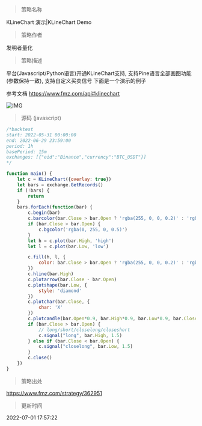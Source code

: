 
> 策略名称

KLineChart 演示|KLineChart Demo

> 策略作者

发明者量化

> 策略描述

 平台(Javascript/Python语言)开通KLineChart支持, 支持Pine语言全部画图功能(参数保持一致), 支持自定义买卖信号
 下面是一个演示的例子
 
 参考文档 https://www.fmz.com/api#klinechart
 
 
 ![IMG](https://www.fmz.com/upload/asset/bb180d6a028bcc6993.png) 
 
 
 



> 源码 (javascript)

``` javascript
/*backtest
start: 2022-05-31 00:00:00
end: 2022-06-29 23:59:00
period: 1h
basePeriod: 15m
exchanges: [{"eid":"Binance","currency":"BTC_USDT"}]
*/

function main() {
    let c = KLineChart({overlay: true})
    let bars = exchange.GetRecords()
    if (!bars) {
        return
    }
    bars.forEach(function(bar) {
        c.begin(bar)
        c.barcolor(bar.Close > bar.Open ? 'rgba(255, 0, 0, 0.2)' : 'rgba(0, 0, 0, 0.2)')
        if (bar.Close > bar.Open) {
            c.bgcolor('rgba(0, 255, 0, 0.5)')
        }
        let h = c.plot(bar.High, 'high')
        let l = c.plot(bar.Low, 'low')

        c.fill(h, l, {
            color: bar.Close > bar.Open ? 'rgba(255, 0, 0, 0.2)' : 'rgba(255, 0, 0, 0.2)'
        })
        c.hline(bar.High)
        c.plotarrow(bar.Close - bar.Open)
        c.plotshape(bar.Low, {
            style: 'diamond'
        })
        c.plotchar(bar.Close, {
            char: 'X'
        })
        c.plotcandle(bar.Open*0.9, bar.High*0.9, bar.Low*0.9, bar.Close*0.9)
        if (bar.Close > bar.Open) {
            // long/short/closelong/closeshort
            c.signal("long", bar.High, 1.5)
        } else if (bar.Close < bar.Open) {
            c.signal("closelong", bar.Low, 1.5)
        }
        c.close()
    })
}
```

> 策略出处

https://www.fmz.com/strategy/362951

> 更新时间

2022-07-01 17:57:22
